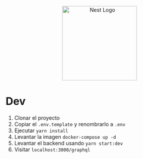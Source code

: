 <p align="center">
  <a href="http://nestjs.com/" target="blank"><img src="https://nestjs.com/img/logo-small.svg" width="200" alt="Nest Logo" /></a>
</p>

# Dev

1. Clonar el proyecto
2. Copiar el `.env.template` y renombrarlo a `.env`
3. Ejecutar `yarn install`
4. Levantar la imagen `docker-compose up -d`
5. Levantar el backend usando `yarn start:dev`
6. Visitar `localhost:3000/graphql`
